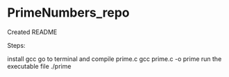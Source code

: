 # PrimeNumbers_repo

Created README

Steps:

install gcc
go to terminal and compile prime.c
gcc prime.c -o prime
run the executable file
./prime
